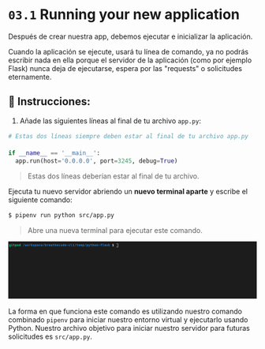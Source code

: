 # `03.1` Running your new application

Después de crear nuestra app, debemos ejecutar e inicializar la aplicación.

Cuando la aplicación se ejecute, usará tu línea de comando, ya no podrás escribir nada en ella porque el servidor de la aplicación (como por ejemplo Flask) nunca deja de ejecutarse, espera por las "requests" o solicitudes eternamente.

## 📝 Instrucciones:

1. Añade las siguientes líneas al final de tu archivo `app.py`:

```python
# Estas dos líneas siempre deben estar al final de tu archivo app.py

if __name__ == '__main__':
  app.run(host='0.0.0.0', port=3245, debug=True)
```

> Estas dos líneas deberían estar al final de tu archivo.

Ejecuta tu nuevo servidor abriendo un **nuevo terminal aparte** y escribe el siguiente comando:

```bash
$ pipenv run python src/app.py
```

> Abre una nueva terminal para ejecutar este comando.

![Running Terminal](../../assets/running-flask-app.gif?raw=true)

La forma en que funciona este comando es utilizando nuestro comando combinado `pipenv` para iniciar nuestro entorno virtual y ejecutarlo usando Python. Nuestro archivo objetivo para iniciar nuestro servidor para futuras solicitudes es `src/app.py`.
